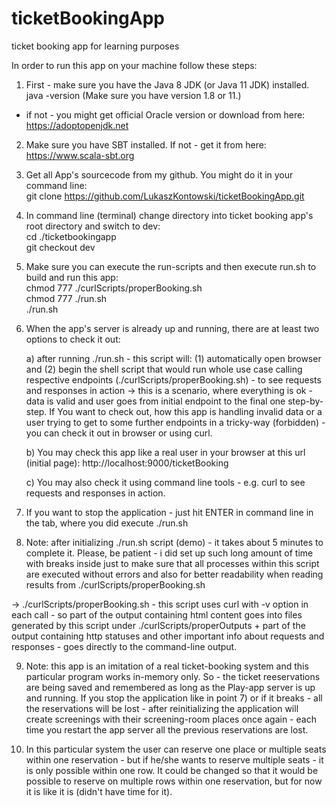 # ticketBookingApp
ticket booking app for learning purposes  
  
In order to run this app on your machine follow these steps:  
  
1) First - make sure you have the Java 8 JDK (or Java 11 JDK) installed.  
java -version (Make sure you have version 1.8 or 11.)   
- if not - you might get official Oracle version or download from here: https://adoptopenjdk.net  
  
2) Make sure you have SBT installed. If not - get it from here: https://www.scala-sbt.org  
  
3) Get all App's sourcecode from my github. You might do it in your command line:  
git clone https://github.com/LukaszKontowski/ticketBookingApp.git  
  
4) In command line (terminal) change directory into ticket booking app's root directory and switch to dev:  
cd ./ticketbookingapp  
git checkout dev  
  
5) Make sure you can execute the run-scripts and then execute run.sh to build and run this app:  
chmod 777 ./curlScripts/properBooking.sh  
chmod 777 ./run.sh  
./run.sh  
  
6) When the app's server is already up and running, there are at least two options to check it out:  
   
    a) after running ./run.sh - this script will: (1) automatically open browser and (2) begin the shell script that would run whole use case calling respective endpoints (./curlScripts/properBooking.sh) - to see requests and responses in action -> this is a scenario, where everything is ok - data is valid and user goes from initial endpoint to the final one step-by-step. If You want to check out, how this app is handling invalid data or a user trying to get to some further endpoints in a tricky-way (forbidden) - you can check it out in browser or using curl.    
  
    b) You may check this app like a real user in your browser at this url (initial page):
       http://localhost:9000/ticketBooking  
  
    c) You may also check it using command line tools - e.g. curl to see requests and responses in action.   
  
7) If you want to stop the application - just hit ENTER in command line in the tab, where you did execute ./run.sh   
  
8) Note: after initializing ./run.sh script (demo) - it takes about 5 minutes to complete it. Please, be patient - i did set up such long amount of time with breaks inside just to make sure that all processes within this script are executed without errors and also for better readability when reading results from ./curlScripts/properBooking.sh  
  
  -> ./curlScripts/properBooking.sh - this script uses curl with -v option in each call - so part of the output containing html content goes into files generated by this script under ./curlScripts/properOutputs + part of the output containing http statuses and other important info about requests and responses - goes directly to the command-line output.  
  
9) Note: this app is an imitation of a real ticket-booking system and this particular program works in-memory only. So - the ticket reeservations are being saved and remembered as long as the Play-app server is up and running. If you stop the application like in point 7) or if it breaks - all the reservations will be lost - after reinitializing the application will create screenings with their screening-room places once again - each time you restart the app server all the previous reservations are lost.  
  
10) In this particular system the user can reserve one place or multiple seats within one reservation - but if he/she wants to reserve multiple seats - it is only possible within one row. It could be changed so that it would be possible to reserve on multiple rows within one reservation, but for now it is like it is (didn't have time for it).  
